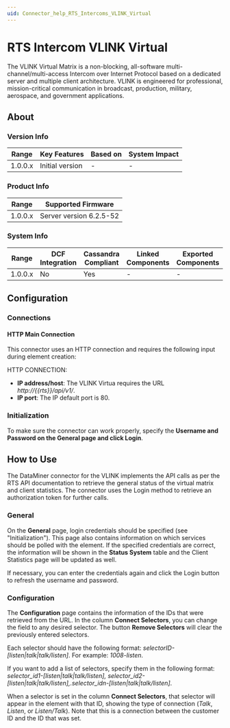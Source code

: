 ```yaml
---
uid: Connector_help_RTS_Intercoms_VLINK_Virtual
---
```


# RTS Intercom VLINK Virtual

The VLINK Virtual Matrix is a non-blocking, all-software multi-channel/multi-access Intercom over Internet Protocol based on a dedicated server and multiple client architecture. VLINK is engineered for professional, mission-critical communication in broadcast, production, military, aerospace, and government applications.

## About

### Version Info

| Range     | Key Features     | Based on     | System Impact     |
|-----------|------------------|--------------|-------------------|
| 1.0.0.x   | Initial version  | -            | -                 |

### Product Info

| Range     | Supported Firmware      |
|-----------|-------------------------|
| 1.0.0.x   | Server version 6.2.5-52 |

### System Info

| Range     | DCF Integration     | Cassandra Compliant     | Linked Components     | Exported Components     |
|-----------|---------------------|-------------------------|-----------------------|-------------------------|
| 1.0.0.x   | No                  | Yes                     | -                     | -                       |

## Configuration

### Connections

#### HTTP Main Connection

This connector uses an HTTP connection and requires the following input during element creation:

HTTP CONNECTION:

- **IP address/host**: The VLINK Virtua requires the URL *http://{{rts}}/api/v1/*.
- **IP port**: The IP default port is 80.

### Initialization

To make sure the connector can work properly, specify the **Username and Password on the General page and click Login**.

## How to Use

The DataMiner connector for the VLINK implements the API calls as per the RTS API documentation to retrieve the general status of the virtual matrix and client statistics. The connector uses the Login method to retrieve an authorization token for further calls.

### General

On the **General** page, login credentials should be specified (see "Initialization"). This page also contains information on which services should be polled with the element. If the specified credentials are correct, the information will be shown in the **Status System** table and the Client Statistics page will be updated as well.

If necessary, you can enter the credentials again and click the Login button to refresh the username and password.

### Configuration

The **Configuration** page contains the information of the IDs that were retrieved from the URL. In the column **Connect Selectors**, you can change the field to any desired selector. The button **Remove Selectors** will clear the previously entered selectors.

Each selector should have the following format: *selectorID-\[listen\|talk\|talk/listen\]*. For example: *1008-listen*.

If you want to add a list of selectors, specify them in the following format: *selector_id1-\[listen\|talk\|talk/listen\], selector_id2-\[listen\|talk\|talk/listen\],.selector_idn-\[listen\|talk\|talk/listen\]*.

When a selector is set in the column **Connect Selectors**, that selector will appear in the element with that ID, showing the type of connection (*Talk*, *Listen*, or *Listen/Talk*). Note that this is a connection between the customer ID and the ID that was set.
